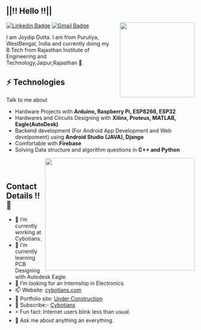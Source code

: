 <h2>||!! Hello !!||</h2>

<img align='right' src='https://user-images.githubusercontent.com/5713670/87202985-820dcb80-c2b6-11ea-9f56-7ec461c497c3.gif' width='200"'>


  [![Linkedin Badge](https://img.shields.io/badge/-JoydipDutta-blue?style=flat-square&logo=Linkedin&logoColor=white&link=https://www.linkedin.com/in/joydip-dutta-jd-b1878816b)](https://www.linkedin.com/in/joydip-dutta-b1878816b) [![Gmail Badge](https://img.shields.io/badge/-joydip8764896142dutta@gmail.com-c14438?style=flat-square&logo=Gmail&logoColor=white&link=mailto:joydip8764896142dutta@gmail.com)](mailto:joydip8764896142dutta@gmail.com)

I am Joydip Dutta. I am from Puruliya, WestBengal, India and currently doing my B.Tech from Rajasthan Institute of Engineering and Technology,Jaipur,Rajasthan 🏫.

## ⚡ Technologies
Talk to me about
- Hardware Projects with **Arduino, Raspberry Pi, ESP8266, ESP32**
- Hardwares and Circuits Designing with **Xilinx, Proteus, MATLAB, Eagle(AutoDesk)**
- Backend development (For Android App Development and Web develpoment) using **Android Studio (JAVA), Django**
- Comfortable with **Firebase**
- Solving Data structure and algorithm questions in **C++ and Python**
<img align='right' src="https://cloud.githubusercontent.com/assets/5016978/6471628/886430f8-c1a1-11e4-99e9-883837dba86f.gif" width='400' height='300'>
<br></br>



## Contact Details !! 🤔
- 🔭 I’m currently working at Cybotians.
- 🌱 I’m currently learning PCB Designing with Autodesk Eagle.
- 🤔 I’m looking for an Internship in Electronics.
- 📫 Website: [cybotians.com](https://cybotians.com)
- 🎯 Portfolio site: [Under Construction]()
- 🔔 Subscribe:- [Cybotians](https://www.youtube.com/channel/UCKNtMU9M559bmXxKoT6YeJw)
- ⚡ Fun fact: Internet users blink less than usual.
- 💬 Ask me about anything an everything.




